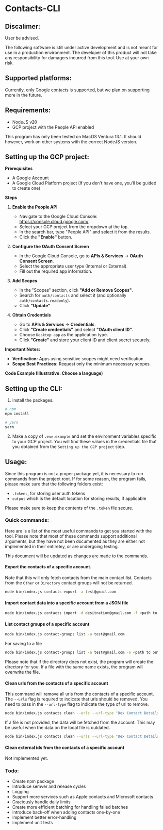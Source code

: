 # Contacts-CLI

## Discalimer:

User be advised.

The following software is still under active development and is not meant for use
in a production environment. The developer of this product will not take any responsibility
for damagers incurred from this tool. Use at your own risk.

## Supported platforms:

Currently, only Google contacts is supported, but we plan on supporting more
in the future.

## Requirements:

- NodeJS v20
- GCP project with the People API enabled

This program has only been tested on MacOS Ventura 13.1. It should however,
work on other systems with the correct NodeJS version.

## Setting up the GCP project:

**Prerequisites**

- A Google Account
- A Google Cloud Platform project (If you don't have one, you'll be guided to create one)

**Steps**

1. **Enable the People API**

   - Navigate to the Google Cloud Console: https://console.cloud.google.com/
   - Select your GCP project from the dropdown at the top.
   - In the search bar, type "People API" and select it from the results.
   - Click the **"Enable"** button.

2. **Configure the OAuth Consent Screen**

   - In the Google Cloud Console, go to **APIs & Services** -> **OAuth Consent Screen**.
   - Select the appropriate user type (Internal or External).
   - Fill out the required app information.

3. **Add Scopes**

   - In the "Scopes" section, click **"Add or Remove Scopes"**.
   - Search for `auth/contacts` and select it (and optionally `auth/contacts.readonly`).
   - Click **"Update"**

4. **Obtain Credentials**

   - Go to **APIs & Services** -> **Credentials**.
   - Click **"Create credentials"** and select **"OAuth client ID"**.
   - Choose `Desktop app` as the application type.
   - Click **"Create"** and store your client ID and client secret securely.

**Important Notes:**

- **Verification:** Apps using sensitive scopes might need verification.
- **Scope Best Practices:** Request only the minimum necessary scopes.

**Code Example (Illustrative: Choose a language)**

## Setting up the CLI:

1. Install the packages.

```bash
# npm
npm install
```

```bash
# yarn
yarn
```

2. Make a copy of `.env.example` and set the environment variables specific to
   your GCP project. You will find these values in the credentials file that you
   obtained from the `Setting up the GCP project` step.

## Usage:

Since this program is not a proper package yet, it is necessary to run commands
from the project root. If for some reason, the program fails, please make sure
that the following folders exist:

- `.tokens`, for storing user auth tokens
- `output` which is the default location for storing results, if applicable

Please make sure to keep the contents of the `.token` file secure.

### Quick commands:

Here are is a list of the most useful commands to get you started with the tool.
Please note that most of these commands support additional arguments, but they
have not been documented as they are either not implemented in their entiretey,
or are undergoing testing.

This document will be updated as changes are made to the commands.

#### Export the contacts of a specific account.

Note that this will only fetch contacts from the main contact list. Contacts
from the `Other` or `Directory` contact groups will not be returned.

```bash
node bin/index.js contacts export -a test@gmail.com
```

#### Import contact data into a specific account from a JSON file

```bash
node bin/index.js contacts import -d desitnation@gmail.com -f <path to file>
```

#### List contact groups of a specific account

```bash
node bin/index.js contact-groups list -a test@gmail.com
```

For saving to a file

```bash
node bin/index.js contact-groups list -a test@gmail.com -o <path to output file>
```

Please note that if the directory does not exist, the program will create the directory for you. If a file with the same name exists, the program will overwrite the file.

#### Clean urls from the contacts of a specific account

This command will remove all urls from the contacts of a specific account. The
`--urls` flag is required to indicate that urls should be removed. You need to
pass in the `--url-type` flag to indicate the type of url to remove.

```bash
node bin/index.js contacts clean --urls --url-type "Dex Contact Details" -f <path to file> -a test@gmail.com
```

If a file is not provided, the data will be fetched from the account.
This may be useful when the data on the local file is outdated.

```bash
node bin/index.js contacts clean --urls --url-type "Dex Contact Details" -a test@gmail.com
```

#### Clean external ids from the contacts of a specific account

Not implemented yet.

### Todo:

- Create npm package
- Introduce semver and release cycles
- Logging
- Support more services such as Apple contacts and Microsoft contacts
- Graciously handle daily limits
- Create more efficient batching for handling failed batches
- Introduce back-off when adding contacts one-by-one
- Implement better error-handling
- Implement unit tests

